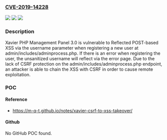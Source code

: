 ### [CVE-2019-14228](https://cve.mitre.org/cgi-bin/cvename.cgi?name=CVE-2019-14228)
![](https://img.shields.io/static/v1?label=Product&message=n%2Fa&color=blue)
![](https://img.shields.io/static/v1?label=Version&message=n%2Fa&color=blue)
![](https://img.shields.io/static/v1?label=Vulnerability&message=n%2Fa&color=brighgreen)

### Description

Xavier PHP Management Panel 3.0 is vulnerable to Reflected POST-based XSS via the username parameter when registering a new user at admin/includes/adminprocess.php. If there is an error when registering the user, the unsanitized username will reflect via the error page. Due to the lack of CSRF protection on the admin/includes/adminprocess.php endpoint, an attacker is able to chain the XSS with CSRF in order to cause remote exploitation.

### POC

#### Reference
- https://m-q-t.github.io/notes/xavier-csrf-to-xss-takeover/

#### Github
No GitHub POC found.

